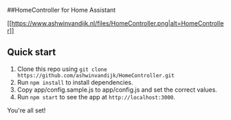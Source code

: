 ##HomeController for Home Assistant

[[https://www.ashwinvandijk.nl/files/HomeController.png|alt=HomeController]]

## Quick start

1. Clone this repo using `git clone https://github.com/ashwinvandijk/HomeController.git`
2. Run `npm install` to install dependencies.<br />
3. Copy app/config.sample.js to app/config.js and set the correct values.
4. Run `npm start` to see the app at `http://localhost:3000`.

You're all set!